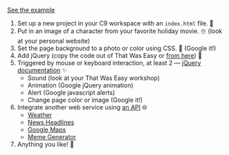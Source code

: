 [See the example](https://codepen.io/lachlanjc/full/MrKyaz)

1. Set up a new project in your C9 workspace with an `index.html` file. 📝
2. Put in an image of a character from your favorite holiday movie. ☃️ (look at your personal website)
3. Set the page background to a photo or color using CSS. 🎨 (Google it!)
4. Add jQuery (copy the code out of That Was Easy or [from here](https://developers.google.com/speed/libraries/#jquery)) 📎
5. Triggered by mouse or keyboard interaction, at least 2 — [jQuery documentation](https://api.jquery.com) ✨
    - Sound (look at your That Was Easy workshop)
    - Animation (Google jQuery animation)
    - Alert (Google javascript alerts)
    - Change page color or image (Google it!)
5. Integrate another web service using [an API](https://github.com/toddmotto/public-apis) 🌐
    - [Weather](https://darksky.net/dev)
    - [News Headlines](https://newsapi.org)
    - [Google Maps](https://developers.google.com/maps/)
    - [Meme Generator](http://version1.api.memegenerator.net/#JavaScript)
6. Anything you like! 🙌
